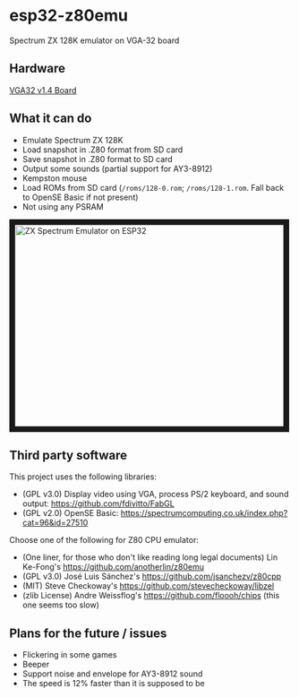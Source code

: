 # esp32-z80emu
Spectrum ZX 128K emulator on VGA-32 board

## Hardware
[VGA32 v1.4 Board](https://www.lilygo.cc/en-ca/products/fabgl-vga32)

## What it can do
* Emulate Spectrum ZX 128K
* Load snapshot in .Z80 format from SD card
* Save snapshot in .Z80 format to SD card
* Output some sounds (partial support for AY3-8912)
* Kempston mouse
* Load ROMs from SD card (`/roms/128-0.rom`; `/roms/128-1.rom`. Fall back to OpenSE Basic if not present)
* Not using any PSRAM

<a href="http://www.youtube.com/watch?feature=player_embedded&v=OEjMUaaSh-4
" target="_blank"><img src="https://i.ytimg.com/vi/OEjMUaaSh-4/hqdefault.jpg" 
alt="ZX Spectrum Emulator on ESP32" width="480" height="360" border="10" /></a>

## Third party software
This project uses the following libraries:
* (GPL v3.0) Display video using VGA, process PS/2 keyboard, and sound output: https://github.com/fdivitto/FabGL
* (GPL v2.0) OpenSE Basic: https://spectrumcomputing.co.uk/index.php?cat=96&id=27510

Choose one of the following for Z80 CPU emulator:
* (One liner, for those who don't like reading long legal documents) Lin Ke-Fong's https://github.com/anotherlin/z80emu
* (GPL v3.0) José Luis Sánchez's https://github.com/jsanchezv/z80cpp
* (MIT) Steve Checkoway's https://github.com/stevecheckoway/libzel  
* (zlib License) Andre Weissflog's https://github.com/floooh/chips (this one seems too slow)

## Plans for the future / issues
* Flickering in some games
* Beeper
* Support noise and envelope for AY3-8912 sound
* The speed is 12% faster than it is supposed to be

